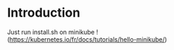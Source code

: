 # Introduction
Just run install.sh on minikube ! (https://kubernetes.io/fr/docs/tutorials/hello-minikube/)